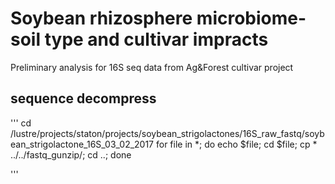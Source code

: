 # Soybean rhizosphere microbiome-soil type and cultivar impracts
Preliminary analysis for 16S seq data from Ag&amp;Forest cultivar project 
## sequence decompress
'''
cd /lustre/projects/staton/projects/soybean_strigolactones/16S_raw_fastq/soybean_strigolactone_16S_03_02_2017
for file in *; do echo $file; cd $file; cp * ../../fastq_gunzip/; cd ..; done

'''
